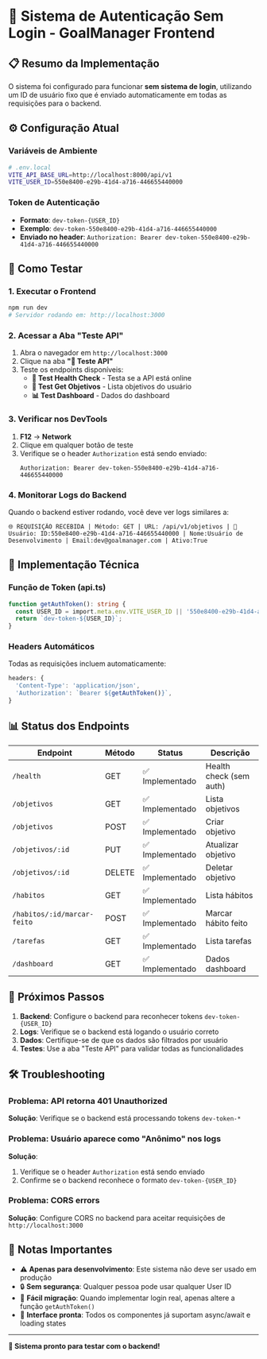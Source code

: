 # 🚀 Sistema de Autenticação Sem Login - GoalManager Frontend

## 📋 Resumo da Implementação

O sistema foi configurado para funcionar **sem sistema de login**, utilizando um ID de usuário fixo que é enviado automaticamente em todas as requisições para o backend.

## ⚙️ Configuração Atual

### **Variáveis de Ambiente**
```bash
# .env.local
VITE_API_BASE_URL=http://localhost:8000/api/v1
VITE_USER_ID=550e8400-e29b-41d4-a716-446655440000
```

### **Token de Autenticação**
- **Formato**: `dev-token-{USER_ID}`
- **Exemplo**: `dev-token-550e8400-e29b-41d4-a716-446655440000`
- **Enviado no header**: `Authorization: Bearer dev-token-550e8400-e29b-41d4-a716-446655440000`

## 🧪 Como Testar

### **1. Executar o Frontend**
```bash
npm run dev
# Servidor rodando em: http://localhost:3000
```

### **2. Acessar a Aba "Teste API"**
1. Abra o navegador em `http://localhost:3000`
2. Clique na aba **"🧪 Teste API"**
3. Teste os endpoints disponíveis:
   - **🏥 Test Health Check** - Testa se a API está online
   - **🎯 Test Get Objetivos** - Lista objetivos do usuário
   - **📊 Test Dashboard** - Dados do dashboard

### **3. Verificar nos DevTools**
1. **F12** → **Network**
2. Clique em qualquer botão de teste
3. Verifique se o header `Authorization` está sendo enviado:
   ```
   Authorization: Bearer dev-token-550e8400-e29b-41d4-a716-446655440000
   ```

### **4. Monitorar Logs do Backend**
Quando o backend estiver rodando, você deve ver logs similares a:
```
🌐 REQUISIÇÃO RECEBIDA | Método: GET | URL: /api/v1/objetivos | 👤 Usuário: ID:550e8400-e29b-41d4-a716-446655440000 | Nome:Usuário de Desenvolvimento | Email:dev@goalmanager.com | Ativo:True
```

## 🔧 Implementação Técnica

### **Função de Token (api.ts)**
```typescript
function getAuthToken(): string {
  const USER_ID = import.meta.env.VITE_USER_ID || '550e8400-e29b-41d4-a716-446655440000';
  return `dev-token-${USER_ID}`;
}
```

### **Headers Automáticos**
Todas as requisições incluem automaticamente:
```typescript
headers: {
  'Content-Type': 'application/json',
  'Authorization': `Bearer ${getAuthToken()}`,
}
```

## 📊 Status dos Endpoints

| Endpoint | Método | Status | Descrição |
|----------|--------|--------|-----------|
| `/health` | GET | ✅ Implementado | Health check (sem auth) |
| `/objetivos` | GET | ✅ Implementado | Lista objetivos |
| `/objetivos` | POST | ✅ Implementado | Criar objetivo |
| `/objetivos/:id` | PUT | ✅ Implementado | Atualizar objetivo |
| `/objetivos/:id` | DELETE | ✅ Implementado | Deletar objetivo |
| `/habitos` | GET | ✅ Implementado | Lista hábitos |
| `/habitos/:id/marcar-feito` | POST | ✅ Implementado | Marcar hábito feito |
| `/tarefas` | GET | ✅ Implementado | Lista tarefas |
| `/dashboard` | GET | ✅ Implementado | Dados dashboard |

## 🎯 Próximos Passos

1. **Backend**: Configure o backend para reconhecer tokens `dev-token-{USER_ID}`
2. **Logs**: Verifique se o backend está logando o usuário correto
3. **Dados**: Certifique-se de que os dados são filtrados por usuário
4. **Testes**: Use a aba "Teste API" para validar todas as funcionalidades

## 🛠️ Troubleshooting

### **Problema**: API retorna 401 Unauthorized
**Solução**: Verifique se o backend está processando tokens `dev-token-*`

### **Problema**: Usuário aparece como "Anônimo" nos logs
**Solução**: 
1. Verifique se o header `Authorization` está sendo enviado
2. Confirme se o backend reconhece o formato `dev-token-{USER_ID}`

### **Problema**: CORS errors
**Solução**: Configure CORS no backend para aceitar requisições de `http://localhost:3000`

## 📝 Notas Importantes

- ⚠️ **Apenas para desenvolvimento**: Este sistema não deve ser usado em produção
- 🔒 **Sem segurança**: Qualquer pessoa pode usar qualquer User ID
- 🔄 **Fácil migração**: Quando implementar login real, apenas altere a função `getAuthToken()`
- 🎨 **Interface pronta**: Todos os componentes já suportam async/await e loading states

---

**🎉 Sistema pronto para testar com o backend!**